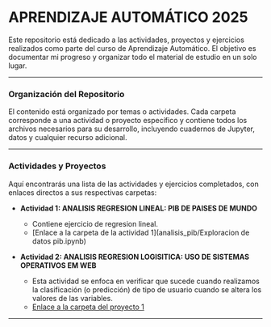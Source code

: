 # APRENDIZAJE AUTOMÁTICO 2025

Este repositorio está dedicado a las actividades, proyectos y ejercicios realizados como parte del curso de Aprendizaje Automático. El objetivo es documentar mi progreso y organizar todo el material de estudio en un solo lugar.

---

### Organización del Repositorio

El contenido está organizado por temas o actividades. Cada carpeta corresponde a una actividad o proyecto específico y contiene todos los archivos necesarios para su desarrollo, incluyendo cuadernos de Jupyter, datos y cualquier recurso adicional.

---

### Actividades y Proyectos

Aquí encontrarás una lista de las actividades y ejercicios completados, con enlaces directos a sus respectivas carpetas:

* **Actividad 1: ANALISIS REGRESION LINEAL: PIB DE PAISES DE MUNDO**
    * Contiene ejercicio de regresion lineal.
    * [Enlace a la carpeta de la actividad 1](analisis_pib/Exploracion de datos pib.ipynb)

* **Actividad 2: ANALISIS REGRESION LOGISITICA: USO DE SISTEMAS OPERATIVOS EM WEB**
    * Esta actividad se enfoca en verificar que sucede cuando realizamos la clasificación (o predicción) de tipo de usuario cuando se altera los valores de las variables.
    * [Enlace a la carpeta del proyecto 1](<ruta_a_tu_carpeta>)
--------

